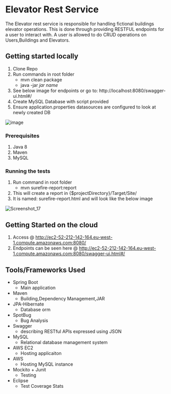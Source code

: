 # Elevator Rest Service

The Elevator rest service is responsible for handling fictional buildings elevator operations. This is done through providing RESTFUL endpoints for a user to interact with. A user is allowed to do CRUD operations on Users,Buildings and Elevators.

## Getting started locally

1. Clone Repo
2. Run commands in root folder
    * mvn clean package 
    * java -jar *jar name*
3. See below image for endpoints or go to: http://localhost:8080/swagger-ui.html#/
4. Create MySQL Database with script provided
5. Ensure application.properties datasources are configured to look at newly created DB

![image](https://user-images.githubusercontent.com/14452921/117916557-4fba6980-b2df-11eb-9541-326d4702af2f.png)

### Prerequisites

1. Java 8
2. Maven
3. MySQL

### Running the tests

1. Run command in root folder
    * mvn surefire-report:report
2. This will create a report in {$projectDirectory}/Target/Site/
3. It is named: surefire-report.html and will look like the below image

![Screenshot_17](https://user-images.githubusercontent.com/14452921/117924161-36b8b500-b2ed-11eb-92dd-99dc383bffba.png)


## Getting Started on the cloud

1. Access @ http://ec2-52-212-142-164.eu-west-1.compute.amazonaws.com:8080/
2. Endpoints can be seen here @ http://ec2-52-212-142-164.eu-west-1.compute.amazonaws.com:8080/swagger-ui.html#/

## Tools/Frameworks Used
* Spring Boot
  * Main application
* Maven 
  * Building,Dependency Management,JAR
* JPA-Hibernate
  * Database orm
* SpotBug
  * Bug Analysis
* Swagger
  * describing RESTful APIs expressed using JSON
* MySQL
  * Relational database management system
* AWS EC2
  * Hosting applicaiton
* AWS
  * Hosting MySQL instance
* Mockito + Junit
  * Testing
* Eclipse
  * Test Coverage Stats
